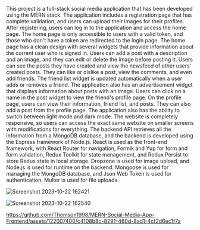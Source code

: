 This project is a full-stack social media application that has been developed using the MERN stack. The application includes a registration page that has complete validation, and users can upload their images for their profiles. After registering, users can log in to the application and access the home page. The home page is only accessible to users with a valid token, and those who don't have a token are redirected to the login page. The home page has a clean design with several widgets that provide information about the current user who is signed in. Users can add a post with a description and an image, and they can edit or delete the image before posting it. Users can see the posts they have created and view the newsfeed of other users' created posts. They can like or dislike a post, view the comments, and even add friends. The friend list widget is updated automatically when a user adds or removes a friend. The application also has an advertisement widget that displays information about posts with an image. Users can click on a name in the post widget to view the friend's profile page. On the profile page, users can view their information, friend list, and posts. They can also add a post from the profile page. The application also has the ability to switch between light mode and dark mode. The website is completely responsive, so users can access the exact same website on smaller screens with modifications for everything. The backend API retrieves all the information from a MongoDB database, and the backend is developed using the Express framework of Node.js. React is used as the front-end framework, with React Router for navigation, Formik and Yup for form and form validation, Redux Toolkit for state management, and Redux Persist to store Redux state in local storage. Dropzone is used for image upload, and Node.js is used for runtime on the backend. Mongoose is used for managing the MongoDB database, and Json Web Token is used for authentication. Multer is used for file uploads.


![Screenshot 2023-10-22 162421](https://github.com/Thomson1998/MERN-Social-Media-App-Frontend/assets/122007400/70e1c8b9-e6ac-47e7-813e-ce08548f6baf)


![Screenshot 2023-10-22 162540](https://github.com/Thomson1998/MERN-Social-Media-App-Frontend/assets/122007400/61495443-f31c-4104-8122-69f971358453)


https://github.com/Thomson1998/MERN-Social-Media-App-Frontend/assets/122007400/c4108b8c-8291-460d-8ad1-4cf2d6ec1f7a


